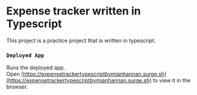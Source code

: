 # Expense tracker written in Typescript

This project is a practice project that is written in typescript.


### `Deployed App`

Runs the deployed app.\
Open [https://expensetrackertypescriptbymianhannan.surge.sh](https://expensetrackertypescriptbymianhannan.surge.sh) to view it in the browser.